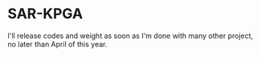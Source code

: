 # SAR-KPGA
I'll release codes and weight as soon as I'm done with many other project, no later than April of this year.
